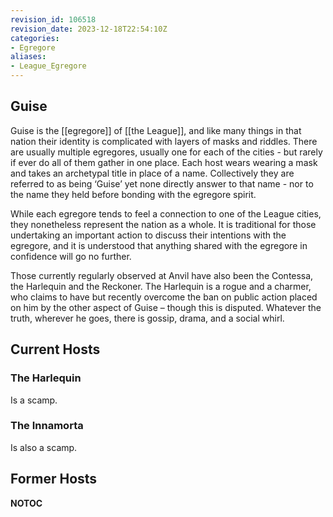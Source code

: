 ```yaml
---
revision_id: 106518
revision_date: 2023-12-18T22:54:10Z
categories:
- Egregore
aliases:
- League_Egregore
---
```




## Guise
Guise is the [[egregore]] of [[the League]], and like many things in that nation their identity is complicated with layers of masks and riddles. There are usually multiple egregores, usually one for each of the cities - but rarely if ever do all of them gather in one place. Each host wears wearing a mask and takes an archetypal title in place of a name. Collectively they are referred to as being ‘Guise’ yet none directly answer to that name - nor to the name they held before bonding with the egregore spirit. 

While each egregore tends to feel a connection to one of the League cities, they nonetheless represent the nation as a whole. It is traditional for those undertaking an important action to discuss their intentions with the egregore, and it is understood that anything shared with the egregore in confidence will go no further.

Those currently regularly observed at Anvil have also been the Contessa, the Harlequin and the Reckoner.
The Harlequin is a rogue and a charmer, who claims to have but recently overcome the ban on public action placed on him by the other aspect of Guise – though this is disputed. Whatever the truth, wherever he goes, there is gossip, drama, and a social whirl.

## Current Hosts
### The Harlequin
Is a scamp.
### The Innamorta
Is also a scamp.





## Former Hosts






__NOTOC__